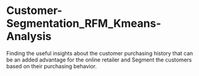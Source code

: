 # Customer-Segmentation_RFM_Kmeans-Analysis
 Finding the useful insights about the customer purchasing history that can be an added advantage for the online retailer and Segment the customers based on their purchasing behavior.
